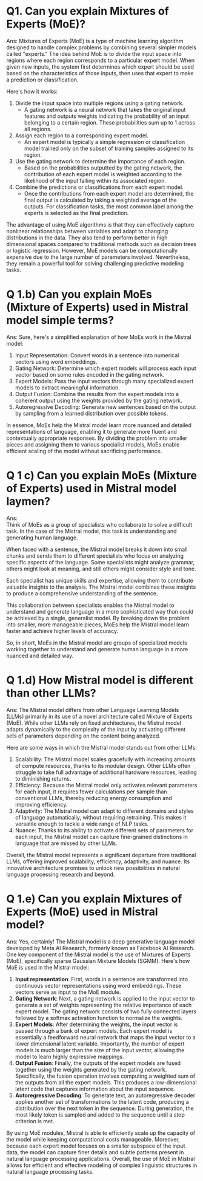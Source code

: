 # Q1. Can you explain Mixtures of Experts (MoE)?

Ans:  Mixtures of Experts (MoE) is a type of machine learning algorithm designed to handle complex problems by combining several simpler models called "experts." The idea behind MoE is to divide the input space into regions where each region corresponds to a particular expert model. When given new inputs, the system first determines which expert should be used based on the characteristics of those inputs, then uses that expert to make a prediction or classification.

Here's how it works:

1. Divide the input space into multiple regions using a gating network.
	* A gating network is a neural network that takes the original input features and outputs weights indicating the probability of an input belonging to a certain region. These probabilities sum up to 1 across all regions.
2. Assign each region to a corresponding expert model.
	* An expert model is typically a simple regression or classification model trained only on the subset of training samples assigned to its region.
3. Use the gating network to determine the importance of each region.
	* Based on the probabilities outputted by the gating network, the contribution of each expert model is weighted according to the likelihood of the input falling within its associated region.
4. Combine the predictions or classifications from each expert model.
	* Once the contributions from each expert model are determined, the final output is calculated by taking a weighted average of the outputs. For classification tasks, the most common label among the experts is selected as the final prediction.

The advantage of using MoE algorithms is that they can effectively capture nonlinear relationships between variables and adapt to changing distributions in the data. They also tend to perform better in high dimensional spaces compared to traditional methods such as decision trees or logistic regression. However, MoE models can be computationally expensive due to the large number of parameters involved. Nevertheless, they remain a powerful tool for solving challenging predictive modeling tasks.

# Q 1.b) Can you explain MoEs (Mixture of Experts) used in Mistral model simple terms?
Ans:  Sure, here's a simplified explanation of how MoEs work in the Mistral model:

1. Input Representation: Convert words in a sentence into numerical vectors using word embeddings.
2. Gating Network: Determine which expert models will process each input vector based on some rules encoded in the gating network.
3. Expert Models: Pass the input vectors through many specialized expert models to extract meaningful information.
4. Output Fusion: Combine the results from the expert models into a coherent output using the weights provided by the gating network.
5. Autoregressive Decoding: Generate new sentences based on the output by sampling from a learned distribution over possible tokens.

In essence, MoEs help the Mistral model learn more nuanced and detailed representations of language, enabling it to generate more fluent and contextually appropriate responses. By dividing the problem into smaller pieces and assigning them to various specialist models, MoEs enable efficient scaling of the model without sacrificing performance.

# Q 1 c) Can you explain MoEs (Mixture of Experts) used in Mistral model laymen?
Ans:   
Think of MoEs as a group of specialists who collaborate to solve a difficult task. In the case of the Mistral model, this task is understanding and generating human language.

When faced with a sentence, the Mistral model breaks it down into small chunks and sends them to different specialists who focus on analyzing specific aspects of the language. Some specialists might analyze grammar, others might look at meaning, and still others might consider style and tone.

Each specialist has unique skills and expertise, allowing them to contribute valuable insights to the analysis. The Mistral model combines these insights to produce a comprehensive understanding of the sentence.

This collaboration between specialists enables the Mistral model to understand and generate language in a more sophisticated way than could be achieved by a single, generalist model. By breaking down the problem into smaller, more manageable pieces, MoEs help the Mistral model learn faster and achieve higher levels of accuracy.

So, in short, MoEs in the Mistral model are groups of specialized models working together to understand and generate human language in a more nuanced and detailed way.

# Q 1.d) How Mistral model is different than other LLMs?
Ans:  The Mistral model differs from other Language Learning Models (LLMs) primarily in its use of a novel architecture called Mixture of Experts (MoE). While other LLMs rely on fixed architectures, the Mistral model adapts dynamically to the complexity of the input by activating different sets of parameters depending on the content being analyzed.

Here are some ways in which the Mistral model stands out from other LLMs:

1. Scalability: The Mistral model scales gracefully with increasing amounts of compute resources, thanks to its modular design. Other LLMs often struggle to take full advantage of additional hardware resources, leading to diminishing returns.
2. Efficiency: Because the Mistral model only activates relevant parameters for each input, it requires fewer calculations per sample than conventional LLMs, thereby reducing energy consumption and improving efficiency.
3. Adaptivity: The Mistral model can adapt to different domains and styles of language automatically, without requiring retraining. This makes it versatile enough to tackle a wide range of NLP tasks.
4. Nuance: Thanks to its ability to activate different sets of parameters for each input, the Mistral model can capture fine-grained distinctions in language that are missed by other LLMs.

Overall, the Mistral model represents a significant departure from traditional LLMs, offering improved scalability, efficiency, adaptivity, and nuance. Its innovative architecture promises to unlock new possibilities in natural language processing research and beyond.

# Q 1.e)  Can you explain Mixtures of Experts (MoE) used in Mistral model?

Ans:
 Yes, certainly! The Mistral model is a deep generative language model developed by Meta AI Research, formerly known as Facebook AI Research. One key component of the Mistral model is the use of Mixtures of Experts (MoE), specifically sparse Gaussian Mixture Models (SGMM). Here's how MoE is used in the Mistral model:

1. **Input representation**: First, words in a sentence are transformed into continuous vector representations using word embeddings. These vectors serve as input to the MoE module.
2. **Gating Network**: Next, a gating network is applied to the input vector to generate a set of weights representing the relative importance of each expert model. The gating network consists of two fully connected layers followed by a softmax activation function to normalize the weights.
3. **Expert Models**: After determining the weights, the input vector is passed through a bank of expert models. Each expert model is essentially a feedforward neural network that maps the input vector to a lower dimensional latent variable. Importantly, the number of expert models is much larger than the size of the input vector, allowing the model to learn highly expressive mappings.
4. **Output Fusion**: Finally, the outputs of the expert models are fused together using the weights generated by the gating network. Specifically, the fusion operation involves computing a weighted sum of the outputs from all the expert models. This produces a low-dimensional latent code that captures information about the input sequence.
5. **Autoregressive Decoding**: To generate text, an autoregressive decoder applies another set of transformations to the latent code, producing a distribution over the next token in the sequence. During generation, the most likely token is sampled and added to the sequence until a stop criterion is met.

By using MoE modules, Mistral is able to efficiently scale up the capacity of the model while keeping computational costs manageable. Moreover, because each expert model focuses on a smaller subspace of the input data, the model can capture finer details and subtle patterns present in natural language processing applications. Overall, the use of MoE in Mistral allows for efficient and effective modeling of complex linguistic structures in natural language processing tasks.